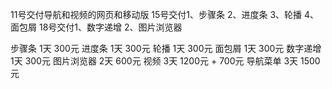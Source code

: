 11号交付导航和视频的网页和移动版
15号交付1、步骤条 2、进度条 3、轮播 4、面包屑
18号交付1、数字递增 2、图片浏览器



步骤条            1天  300元
进度条	          1天  300元
轮播	          1天  300元
面包屑	          1天  300元
数字递增        1天  300元
图片浏览器     2天  600元
视频	          3天  1200元 + 700元
导航菜单        3天  1500元